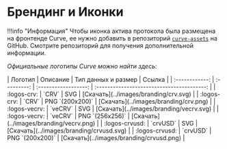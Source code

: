 <h1>Брендинг и Иконки</h1>

!!!info "Информация"
    Чтобы иконка актива протокола была размещена на фронтенде Curve, ее нужно добавить в репозиторий [`curve-assets`](https://github.com/curvefi/curve-assets) на GitHub. Смотрите репозиторий для получения дополнительной информации.

*Официальные логотипы Curve можно найти здесь:*

<div class="centered" markdown="block">
| Логотип        | Описание    | Тип данных и размер | Ссылка                                     |
| :------------: | :---------: | :------------------: | :----------------------------------------: |
| :logos-crv:    | `CRV`       | SVG                 | [Скачать](../images/branding/crv.svg)      |
| :logos-crv:    | `CRV`       | PNG `(200x200)`     | [Скачать](../images/branding/crv.png)      |
| :logos-vecrv:  | `veCRV`     | SVG                 | [Скачать](../images/branding/vecrv.svg)    |
| :logos-vecrv:  | `veCRV`     | PNG `(256x256)`     | [Скачать](../images/branding/vecrv.png)    |
| :logos-crvusd: | `crvUSD`    | SVG                 | [Скачать](../images/branding/crvusd.svg)   |
| :logos-crvusd: | `crvUSD`    | PNG `(200x200)`     | [Скачать](../images/branding/crvusd.png)   |
</div>

